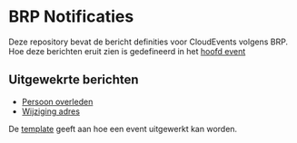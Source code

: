 # BRP Notificaties
Deze repository bevat de bericht definities voor CloudEvents volgens BRP.
Hoe deze berichten eruit zien is gedefineerd in het [hoofd event](./Event.md)

## Uitgewekrte berichten
- [Persoon overleden](./Persoon_overleden.md)
- [Wijziging adres](./Adres_wijziging.md)

De [template](./Event_template.md) geeft aan hoe een event uitgewerkt kan worden.